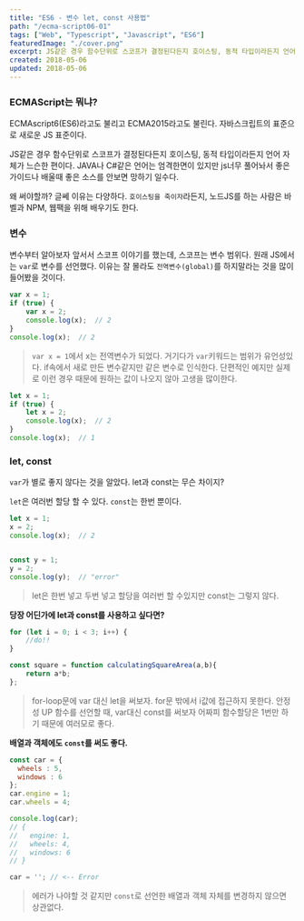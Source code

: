 ```yaml
---
title: "ES6 - 변수 let, const 사용법"
path: "/ecma-script06-01"
tags: ["Web", "Typescript", "Javascript", "ES6"]
featuredImage: "./cover.png"
excerpt: JS같은 경우 함수단위로 스코프가 결정된다든지 호이스팅, 동적 타입이라든지 언어 자체가 느슨한 편이다. JAVA나 C#같은 언어는 엄격한면이 있지만 js너무 풀어놔서 좋은 가이드나 배울때 좋은 소스를 안보면 망하기 일수다. 
created: 2018-05-06
updated: 2018-05-06
---
```


### ECMAScript는 뭐냐?
ECMAscript6(ES6)라고도 불리고 ECMA2015라고도 불린다. 자바스크립트의 표준으로 새로운 JS 표준이다. 

JS같은 경우 함수단위로 스코프가 결정된다든지 호이스팅, 동적 타입이라든지 언어 자체가 느슨한 편이다. JAVA나 C#같은 언어는 엄격한면이 있지만 js너무 풀어놔서 좋은 가이드나 배울때 좋은 소스를 안보면 망하기 일수다. 

왜 써야할까? 글쎄 이유는 다양하다. `호이스팅을 죽이자`라든지, 노드JS를 하는 사람은 바벨과 NPM, 웹팩을 위해 배우기도 한다.

### 변수
변수부터 알아보자 앞서서 스코프 이야기를 했는데, 스코프는 변수 범위다. 원래 JS에서는 `var`로 변수를 선언했다. 이유는 잘 몰라도 `전역변수(global)`를 하지말라는 것을 많이 들어봤을 것이다.

~~~javascript
var x = 1;
if (true) {
    var x = 2;
    console.log(x);  // 2
}
console.log(x);  // 2
~~~
>`var x = 1`에서 x는 전역변수가 되었다. 거기다가 `var`키워드는 범위가 유언성있다. if속에서 새로 만든 변수같지만 같은 변수로 인식한다.
>단편적인 예지만 실제로 이런 경우 때문에 원하는 값이 나오지 않아 고생을 많이한다.

~~~javascript
let x = 1;
if (true) {
    let x = 2;
    console.log(x);  // 2
}
console.log(x);  // 1
~~~

### let, const
`var`가 별로 좋지 않다는 것을 알았다. let과 const는 무슨 차이지?

`let`은 여러번 할당 할 수 있다. `const`는 한번 뿐이다.
~~~javascript
let x = 1;
x = 2;
console.log(x);  // 2


const y = 1;
y = 2;
console.log(y);  // "error"
~~~
>let은 한번 넣고 두번 넣고 할당을 여러번 할 수있지만 const는 그렇지 않다.

**당장 어딘가에 let과 const를 사용하고 싶다면?**

~~~javascript
for (let i = 0; i < 3; i++) {
    //do!!
}

const square = function calculatingSquareArea(a,b){
    return a*b;
};
~~~

>for-loop문에 var 대신 let을 써보자. for문 밖에서 i값에 접근하지 못한다. 안정성 UP
>함수를 선언할 때, var대신 const를 써보자 어짜피 함수할당은 1번만 하기 때문에 여러모로 좋다.

**배열과 객체에도 `const`를 써도 좋다.**

~~~javascript
const car = {
  wheels : 5,
  windows : 6
};
car.engine = 1;
car.wheels = 4;

console.log(car);
// {
//   engine: 1,
//   wheels: 4,
//   windows: 6
// }

car = ''; // <-- Error
~~~
>에러가 나야할 것 같지만 `const`로 선언한 배열과 객체 자체를 변경하지 않으면 상관없다.
